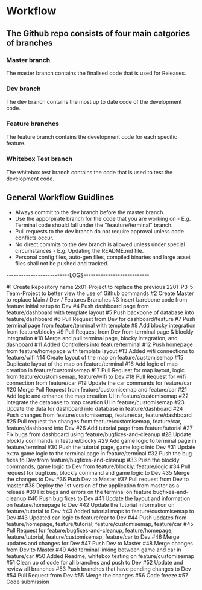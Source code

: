 # Workflow 
## The Github repo consists of four main catgories of branches 
### Master branch 
The master branch contains the finalised code that is used for Releases.

### Dev branch 
The dev branch contains the most up to date code of the development code. 

### Feature branches 
The feature branch contains the development code for each specific feature.

### Whitebox Test branch
The whitebox test branch contains the code that is used to test the development code. 

## General Workflow Guidlines 
- Always commit to the dev branch before the master branch.
- Use the apporpirate branch for the code that you are working on - E.g. Terminal code should fall under the "feauture/terminal" branch.
- Pull requests to the dev branch do not require approval unless code conflicts occur.
- No direct commits to the dev branch is allowed unless under special circumstances - E.g. Updating the README.md file. 
- Personal config files, auto-gen files, compiled binaries and large asset files shall not be pushed and tracked. 

--------------------------LOGS---------------------------

#1 Create Repository name 2x01-Project to replace the previous 2201-P3-5-Team-Project to better view the use of Github commands
#2 Create Master to replace Main / Dev / Features Branches
#3 Insert barebone code from feature initial setup to Dev
#4 Push dashboard page from feature/dashboard with template layout
#5 Push backbone of database into feature/dashboard
#6 Pull Request from Dev for dashboard/feature
#7 Push terminal page from feature/terminal with template
#8 Add blocky integration from feature/blocky 
#9 Pull Request from Dev from terminal page & blockly integration
#10 Merge and pull terminal page, blocky integration, and dashboard
#11 Added Controllers into feature/terminal
#12 Push homepage from feature/homepage with template layout
#13 Added wifi connections to feature/wifi
#14 Create layout of the map on feature/customisemap
#15 Duplicate layout of the map on feature/terminal
#16 Add logic of map creation in feature/customisemap
#17 Pull Request for map layout, logic from feature/customisemap, feature/wifi to Dev
#18 Pull Request for wifi connection from feature/car
#19 Update the car commands for feature/car
#20 Merge Pull Request from feature/customisemap and feature/car
#21 Add logic and enhance the map creation UI in feature/customisemap
#22 Integrate the database to map creation UI in feature/customisemap
#23 Update the data for dashboard into database in feature/dashboard
#24 Push changes from feature/customisemap, feature/car, feature/dashboard
#25 Pull request the changes from feature/customisemap, feature/car, feature/dashboard into Dev
#26 Add tutorial page from feature/tutorial
#27 Fix bugs from dashboard using feature/bugfixes-and-cleanup
#28 Update blockly commands in feature/blocky
#29 Add game logic to terminal page in feature/terminal
#30 Push the tutorial page, game logic into Dev
#31 Update extra game logic to the terminal page in feature/terminal
#32 Push the bug fixes to Dev from feature/bugfixes-and-cleanup
#33 Push the blockly commands, game logic to Dev from feature/blockly, feature/logic
#34 Pull request for bugfixes, blockly command and game logic to Dev
#35 Merge the changes to Dev
#36 Push Dev to Master
#37 Pull request from Dev to master
#38 Deploy the 1st version of the application from master as a release
#39 Fix bugs and errors on the terminal on feature bugfixes-and-cleanup
#40 Push bug fixes to Dev
#41 Update the layout and information on feature/homepage to Dev
#42 Update the tutorial information on feature/tutorial to Dev
#43 Added tutorial maps to feature/customisemap to Dev
#43 Updated car logic to feature/car to Dev
#44 Push updates from feature/homepage, feature/tutorial, feature/customisemap, feature/car
#45 Pull Request for feature/bugfixes-and-cleanup, feature/homepage, feature/tutorial, feature/customisemap, feature/car to Dev
#46 Merge updates and changes for Dev
#47 Push Dev to Master
#48 Merge changes from Dev to Master
#49 Add terminal linking between game and car in feature/car
#50 Added Readme, whitebox testing on feature/customisemap
#51 Clean up of code for all branches and push to Dev
#52 Update and review all branches
#53 Push branches that have pending changes to Dev
#54 Pull Request from Dev
#55 Merge the changes
#56 Code freeze
#57 Code submission